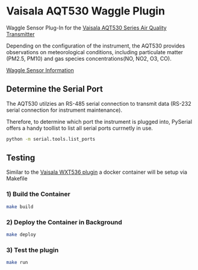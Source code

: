 # Vaisala AQT530 Waggle Plugin
Waggle Sensor Plug-In for the [Vaisala AQT530 Series Air Quality Transmitter](https://www.vaisala.com/en/products/weather-environmental-sensors/air-quality-transmitter-aqt530-urban-industrial-systems)

Depending on the configuration of the instrument, the AQT530 provides observations on meteorological conditions, including particulate matter (PM2.5, PM10) and gas species concentrations(NO, NO2, O3, CO). 

[Waggle Sensor Information](https://github.com/waggle-sensor)

## Determine the Serial Port
The AQT530 utilzies an RS-485 serial connection to transmit data (RS-232 serial connection for instrument maintenance).

Therefore, to determine which port the instrument is plugged into, PySerial offers a handy toollist to list all serial ports currnetly in use.
```bash
python -m serial.tools.list_ports
```

## Testing 

Similar to the [Vaisala WXT536 plugin](https://portal.sagecontinuum.org/apps/app/jrobrien/waggle-wxt536) a docker container will be setup via Makefile 

### 1) Build the Container
```bash
make build
```

### 2) Deploy the Container in Background
```bash
make deploy
```

### 3) Test the plugin
```bash
make run
